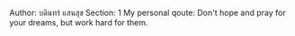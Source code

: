 Author: บดินทร์ แสนสุข
Section: 1 
My personal qoute: Don't hope and pray for your dreams, but work hard for them.